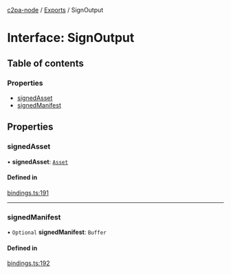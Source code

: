[c2pa-node](../README.md) / [Exports](../modules.md) / SignOutput

# Interface: SignOutput

## Table of contents

### Properties

- [signedAsset](SignOutput.md#signedasset)
- [signedManifest](SignOutput.md#signedmanifest)

## Properties

### signedAsset

• **signedAsset**: [`Asset`](Asset.md)

#### Defined in

[bindings.ts:191](https://github.com/contentauth/c2pa-node/blob/46975b6/js-src/bindings.ts#L191)

___

### signedManifest

• `Optional` **signedManifest**: `Buffer`

#### Defined in

[bindings.ts:192](https://github.com/contentauth/c2pa-node/blob/46975b6/js-src/bindings.ts#L192)
